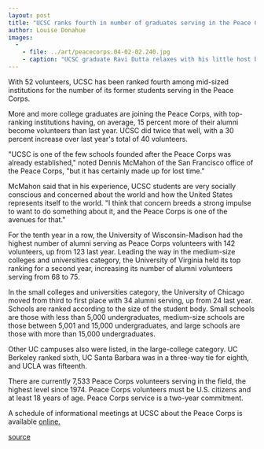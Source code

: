 ```yaml
---
layout: post
title: "UCSC ranks fourth in number of graduates serving in the Peace Corps"
author: Louise Donahue
images:
  -
    - file: ../art/peacecorps.04-02-02.240.jpg
    - caption: "UCSC graduate Ravi Dutta relaxes with his little host brothers and sisters in the southern African nation of Namibia, where he is a Peace Corps volunteer."
---
```


With 52 volunteers, UCSC has been ranked fourth among mid-sized institutions for the number of its former students serving in the Peace Corps.

More and more college graduates are joining the Peace Corps, with top-ranking institutions having, on average, 15 percent more of their alumni become volunteers than last year. UCSC did twice that well, with a 30 percent increase over last year's total of 40 volunteers.  

"UCSC is one of the few schools founded after the Peace Corps was already established," noted Dennis McMahon of the San Francisco office of the Peace Corps, "but it has certainly made up for lost time."  

McMahon said that in his experience, UCSC students are very socially conscious and concerned about the world and how the United States represents itself to the world. "I think that concern breeds a strong impulse to want to do something about it, and the Peace Corps is one of the avenues for that."  

For the tenth year in a row, the University of Wisconsin-Madison had the highest number of alumni serving as Peace Corps volunteers with 142 volunteers, up from 123 last year. Leading the way in the medium-size colleges and universities category, the University of Virginia held its top ranking for a second year, increasing its number of alumni volunteers serving from 68 to 75.

In the small colleges and universities category, the University of Chicago moved from third to first place with 34 alumni serving, up from 24 last year. Schools are ranked according to the size of the student body. Small schools are those with less than 5,000 undergraduates, medium-size schools are those between 5,001 and 15,000 undergraduates, and large schools are those with more than 15,000 undergraduates.   

Other UC campuses also were listed, in the large-college category. UC Berkeley ranked sixth, UC Santa Barbara was in a three-way tie for eighth, and UCLA was fifteenth.   

There are currently 7,533 Peace Corps volunteers serving in the field, the highest level since 1974. Peace Corps volunteers must be U.S. citizens and at least 18 years of age. Peace Corps service is a two-year commitment.  

A schedule of informational meetings at UCSC about the Peace Corps is available [online.][1]   

[1]: http://www.peacecorps.gov/index.cfm?shell=meet.regrec.event&eventid=57675&city=sanfran

[source](http://www1.ucsc.edu/currents/03-04/02-02/peacecorps.html "Permalink to peacecorps")
